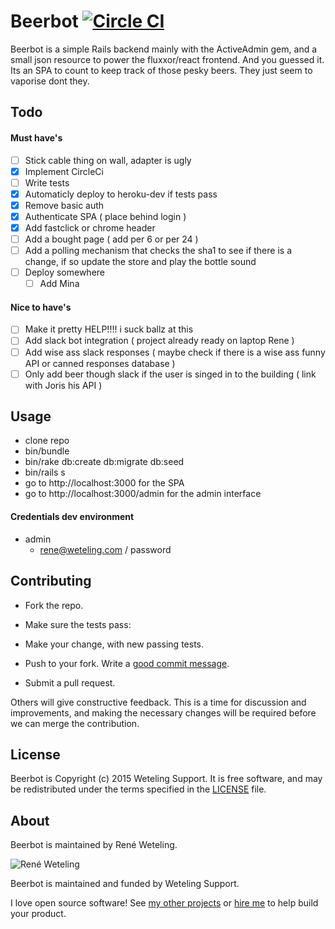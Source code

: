 # Beerbot [![Circle CI](https://circleci.com/gh/reneweteling/beerbot.svg?style=svg)](https://circleci.com/gh/reneweteling/beerbot)

Beerbot is a simple Rails backend mainly with the ActiveAdmin gem, and a small json resource to power the fluxxor/react frontend.
And you guessed it. Its an SPA to count to keep track of those pesky beers. They just seem to vaporise dont they. 

## Todo

#### Must have's
* [ ] Stick cable thing on wall, adapter is ugly
* [x] Implement CircleCi
* [ ] Write tests
* [x] Automaticly deploy to heroku-dev if tests pass
* [x] Remove basic auth
* [x] Authenticate SPA ( place behind login )
* [x] Add fastclick or chrome header
* [ ] Add a bought page ( add per 6 or per 24 )
* [ ] Add a polling mechanism that checks the sha1 to see if there is a change, if so update the store and play the bottle sound
* [ ] Deploy somewhere
    * [ ] Add Mina

#### Nice to have's
* [ ] Make it pretty HELP!!!! i suck ballz at this
* [ ] Add slack bot integration ( project already ready on laptop Rene )
* [ ] Add wise ass slack responses ( maybe check if there is a wise ass funny API or canned responses database )
* [ ] Only add beer though slack if the user is singed in to the building ( link with Joris his API )

## Usage

* clone repo
* bin/bundle
* bin/rake db:create db:migrate db:seed
* bin/rails s
* go to http://localhost:3000 for the SPA
* go to http://localhost:3000/admin for the admin interface

#### Credentials dev environment

* admin
    * rene@weteling.com / password

## Contributing

* Fork the repo.
* Make sure the tests pass:
* Make your change, with new passing tests. 
* Push to your fork. Write a [good commit message][commit]. 
* Submit a pull request.

  [commit]: http://tbaggery.com/2008/04/19/a-note-about-git-commit-messages.html

Others will give constructive feedback.
This is a time for discussion and improvements,
and making the necessary changes will be required before we can
merge the contribution.

## License

Beerbot is Copyright (c) 2015 Weteling Support.
It is free software, and may be redistributed
under the terms specified in the [LICENSE] file.

  [LICENSE]: /LICENSE

## About

Beerbot is maintained by René Weteling.

![René Weteling](http://www.weteling.com/zzz/footer.png)

Beerbot is maintained and funded by Weteling Support.

I love open source software!
See [my other projects][blog]
or [hire me][hire] to help build your product.

  [blog]: http://www.weteling.com/
  [hire]: http://www.weteling.com/contact/